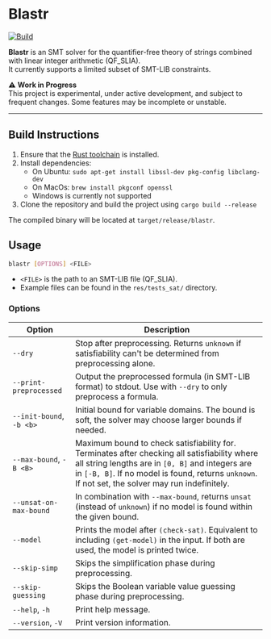 # Blastr

[![Build](https://github.com/splortsolver/s2s/actions/workflows/build.yml/badge.svg)](https://github.com/splortsolver/s2s/actions/workflows/build.yml)

**Blastr** is an SMT solver for the quantifier-free theory of strings combined with linear integer arithmetic (QF_SLIA).  
It currently supports a limited subset of SMT-LIB constraints.

⚠️ **Work in Progress**  
This project is experimental, under active development, and subject to frequent changes. Some features may be incomplete or unstable.

---

## Build Instructions

1. Ensure that the [Rust toolchain](https://www.rust-lang.org/tools/install) is installed.
2. Install dependencies:
    - On Ubuntu: `sudo apt-get install libssl-dev pkg-config libclang-dev`
    - On MacOs: `brew install pkgconf openssl`
    - Windows is currently not supported
3. Clone the repository and build the project using `cargo build --release`

The compiled binary will be located at `target/release/blastr`.

## Usage

```bash
blastr [OPTIONS] <FILE>
```

- `<FILE>` is the path to an SMT-LIB file (QF_SLIA).
- Example files can be found in the `res/tests_sat/` directory.

### Options

| Option | Description |
|--------|-------------|
| `--dry` | Stop after preprocessing. Returns `unknown` if satisfiability can't be determined from preprocessing alone. |
| `--print-preprocessed` | Output the preprocessed formula (in SMT-LIB format) to stdout. Use with `--dry` to only preprocess a formula. |
| `--init-bound`, `-b <b>` | Initial bound for variable domains. The bound is soft, the solver may choose larger bounds if needed. |
| `--max-bound`, `-B <B>` | Maximum bound to check satisfiability for. Terminates after checking all satisfiability where all string lengths are in `[0, B]` and integers are in `[-B, B]`. If no model is found, returns `unknown`. If not set, the solver may run indefinitely. |
| `--unsat-on-max-bound` | In combination with `--max-bound`, returns `unsat` (instead of `unknown`) if no model is found within the given bound. |
| `--model` | Prints the model after `(check-sat)`. Equivalent to including `(get-model)` in the input. If both are used, the model is printed twice. |
| `--skip-simp` | Skips the simplification phase during preprocessing. |
| `--skip-guessing` | Skips the Boolean variable value guessing phase during preprocessing. |
| `--help`, `-h` | Print help message. |
| `--version`, `-V` | Print version information. |

